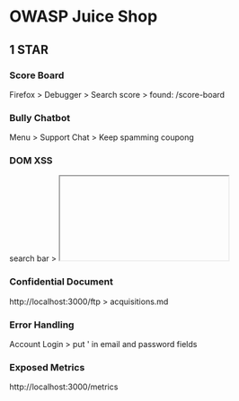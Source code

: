 # OWASP Juice Shop<br>
## 1 STAR
### Score Board<br>
Firefox > Debugger > Search score > found: /score-board<br>

### Bully Chatbot<br>
Menu > Support Chat > Keep spamming coupong <br>

### DOM XSS<br>
search bar > <iframe src="javascript:alert(`xss`)"><br>

### Bonus Payload<br>
Search bar > <iframe width="100%" height="166" scrolling="no" frameborder="no" allow="autoplay" src="https://w.soundcloud.com/player/?url=https%3A//api.soundcloud.com/tracks/771984076&color=%23ff5500&auto_play=true&hide_related=false&show_comments=true&show_user=true&show_reposts=false&show_teaser=true"></iframe><br>

### Confidential Document<br>
http://localhost:3000/ftp > acquisitions.md<br>

### Error Handling<br>
Account Login > put ' in email and password fields<br>

### Exposed Metrics<br>
http://localhost:3000/metrics<br>
